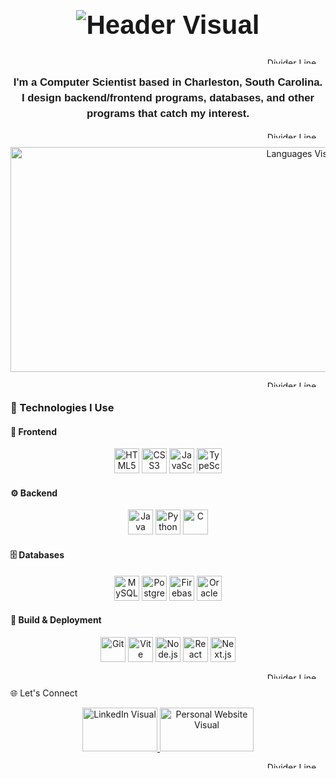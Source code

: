 <h1 align="center" style="font-family: 'Futura', sans-serif; font-weight: 900; font-size: 3em;">
  <img src="https://custom-readme-visuals.vercel.app/api/header" alt="Header Visual" />
</h1>

<p align="center">
  <img src="https://custom-readme-visuals.vercel.app/api/line1" width="900" height="10" alt="Divider Line" />
</p>

<p align="center" style="font-family: 'Futura', sans-serif; font-weight: 600; font-size: 1.2em; line-height: 1.5;">
  I'm a Computer Scientist based in Charleston, South Carolina.<br>
  I design backend/frontend programs, databases, and other programs that catch my interest.
</p>


<p align="center">
  <img src="https://custom-readme-visuals.vercel.app/api/line1" width="900" height="10" alt="Divider Line" />
</p>

<p align="center">  
  <!-- Languages Visual -->
  <img src="https://custom-readme-visuals.vercel.app/api/languages" width="920" height="360" alt="Languages Visual" />
</p>

<p align="center">
  <img src="https://custom-readme-visuals.vercel.app/api/line1" width="900" height="10" alt="Divider Line" />
</p>

### 🧰 Technologies I Use

#### 🎨 Frontend
<div align="center">
  <img src="https://cdn.jsdelivr.net/gh/devicons/devicon/icons/html5/html5-original.svg" height="40" alt="HTML5" />
  <img src="https://cdn.jsdelivr.net/gh/devicons/devicon/icons/css3/css3-original.svg" height="40" alt="CSS3" />
  <img src="https://cdn.jsdelivr.net/gh/devicons/devicon/icons/javascript/javascript-original.svg" height="40" alt="JavaScript" />
  <img src="https://cdn.jsdelivr.net/gh/devicons/devicon/icons/typescript/typescript-original.svg" height="40" alt="TypeScript" />
</div>

#### ⚙️ Backend
<div align="center">
  <img src="https://cdn.jsdelivr.net/gh/devicons/devicon/icons/java/java-original.svg" height="40" alt="Java" />
  <img src="https://cdn.jsdelivr.net/gh/devicons/devicon/icons/python/python-original.svg" height="40" alt="Python" />
  <img src="https://cdn.jsdelivr.net/gh/devicons/devicon/icons/c/c-original.svg" height="40" alt="C" />
</div>

#### 🗄️ Databases
<div align="center">
  <img src="https://cdn.jsdelivr.net/gh/devicons/devicon/icons/mysql/mysql-original.svg" height="40" alt="MySQL" />
  <img src="https://cdn.jsdelivr.net/gh/devicons/devicon/icons/postgresql/postgresql-original.svg" height="40" alt="PostgreSQL" />
  <img src="https://cdn.jsdelivr.net/gh/devicons/devicon/icons/firebase/firebase-plain.svg" height="40" alt="Firebase" />
  <img src="https://cdn.jsdelivr.net/gh/devicons/devicon/icons/oracle/oracle-original.svg" height="40" alt="Oracle SQL" />
</div>

#### 🚀 Build & Deployment
<div align="center">
  <img src="https://cdn.jsdelivr.net/gh/devicons/devicon/icons/git/git-original.svg" height="40" alt="Git" />
  <img src="https://cdn.jsdelivr.net/gh/devicons/devicon/icons/vite/vite-original.svg" height="40" alt="Vite" />
  <img src="https://cdn.jsdelivr.net/gh/devicons/devicon/icons/nodejs/nodejs-original.svg" height="40" alt="Node.js" />
  <img src="https://cdn.jsdelivr.net/gh/devicons/devicon/icons/react/react-original.svg" height="40" alt="React" />
  <img src="https://cdn.jsdelivr.net/gh/devicons/devicon/icons/nextjs/nextjs-original.svg" height="40" alt="Next.js" />
</div>


<p align="center">
  <img src="https://custom-readme-visuals.vercel.app/api/line1" width="900" height="10" alt="Divider Line" />
</p>
🌐 Let's Connect

<p align="center">
  <a href="http://www.linkedin.com/in/justinnl" target="_blank">
        <img src="https://custom-readme-visuals.vercel.app/api/linkedin" width="120" height="70" alt="LinkedIn Visual" />
  </a>
  <a href="https://portfolio-web-mu-ten.vercel.app/" target="_blank">
    <img src="https://custom-readme-visuals.vercel.app/api/personalwebsite.js" width="150" height="70" alt="Personal Website Visual" />
  </a>
</p>

<p align="center">
  <img src="https://custom-readme-visuals.vercel.app/api/line1" width="900" height="10" alt="Divider Line" />
</p>
